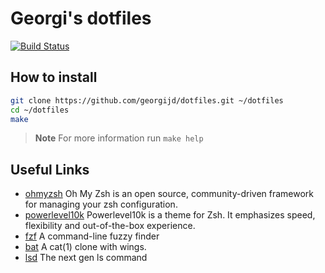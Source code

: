# Georgi's dotfiles

[![Build Status](https://github.com/georgijd/dotfiles/actions/workflows/test.yaml/badge.svg)](https://github.com/georgijd/dotfiles/actions/workflows/test.yaml)

## How to install

```bash
git clone https://github.com/georgijd/dotfiles.git ~/dotfiles
cd ~/dotfiles
make
```

> **Note**
> For more information run `make help`

## Useful Links

- [ohmyzsh] Oh My Zsh is an open source, community-driven
framework for managing your zsh configuration.
- [powerlevel10k] Powerlevel10k is a theme for Zsh. It emphasizes speed,
flexibility and out-of-the-box experience.
- [fzf] A command-line fuzzy finder
- [bat] A cat(1) clone with wings.
- [lsd] The next gen ls command

[ohmyzsh]: https://github.com/ohmyzsh/ohmyzsh "Oh My Zsh"
[powerlevel10k]: https://github.com/romkatv/powerlevel10k "Powerlevel10k"
[fzf]: https://github.com/junegunn/fzf "FZF"
[bat]: https://github.com/sharkdp/bat "Bat"
[lsd]: https://github.com/Peltoche/lsd "lsd"
